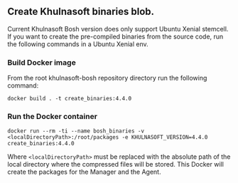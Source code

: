 ## Create Khulnasoft binaries blob.

Current Khulnasoft Bosh version does only support Ubuntu Xenial stemcell.
If you want to create the pre-compiled binaries from the source code, run the following commands in a Ubuntu Xenial env.

### Build Docker image
From the root khulnasoft-bosh repository directory run the following command:
```
docker build . -t create_binaries:4.4.0
```

### Run the Docker container
```
docker run --rm -ti --name bosh_binaries -v <localDirectoryPath>:/root/packages -e KHULNASOFT_VERSION=4.4.0 create_binaries:4.4.0
```
Where `<localDirectoryPath>` must be replaced with the absolute path of the local directory where the compressed files will be stored.
This Docker will create the packages for the Manager and the Agent.
